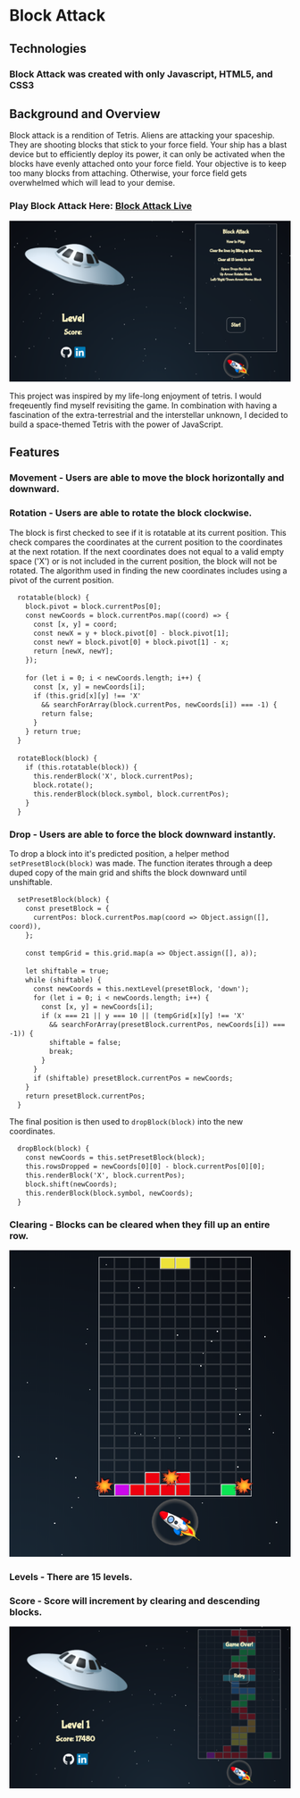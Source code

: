 # Block Attack

## Technologies
### Block Attack was created with only Javascript, HTML5, and CSS3

## Background and Overview

Block attack is a rendition of Tetris. Aliens are attacking your spaceship. They are shooting blocks that stick to your force field. Your ship has a blast device but to efficiently deploy its power, it can only be activated when the blocks have evenly attached onto your force field. Your objective is to keep too many blocks from attaching. Otherwise, your force field gets overwhelmed which will lead to your demise.

### Play Block Attack Here: <a href="https://rikeychen.github.io/block-attack/">Block Attack Live</a>

![start](wireframes/start.png)

This project was inspired by my life-long enjoyment of tetris. I would freqeuently find myself revisiting the game. In combination with having a fascination of the extra-terrestrial and the interstellar unknown, I decided to build a space-themed Tetris with the power of JavaScript.

## Features

### Movement - Users are able to move the block horizontally and downward.

### Rotation - Users are able to rotate the block clockwise.

The block is first checked to see if it is rotatable at its current position. This check compares the coordinates at the current position to the coordinates at the next rotation. If the next coordinates does not equal to a valid empty space ('X') or is not included in the current position, the block will not be rotated. The algorithm used in finding the new coordinates includes using a pivot of the current position.


```
  rotatable(block) {
    block.pivot = block.currentPos[0];
    const newCoords = block.currentPos.map((coord) => {
      const [x, y] = coord;
      const newX = y + block.pivot[0] - block.pivot[1];
      const newY = block.pivot[0] + block.pivot[1] - x;
      return [newX, newY];
    });

    for (let i = 0; i < newCoords.length; i++) {
      const [x, y] = newCoords[i];
      if (this.grid[x][y] !== 'X'
        && searchForArray(block.currentPos, newCoords[i]) === -1) {
        return false;
      }
    } return true;
  }

  rotateBlock(block) {
    if (this.rotatable(block)) {
      this.renderBlock('X', block.currentPos);
      block.rotate();
      this.renderBlock(block.symbol, block.currentPos);
    }
  }

```

### Drop - Users are able to force the block downward instantly.

To drop a block into it's predicted position, a helper method `setPresetBlock(block)` was made. The function iterates through a deep duped copy of the main grid and shifts the block downward until unshiftable.


```
  setPresetBlock(block) {
    const presetBlock = {
      currentPos: block.currentPos.map(coord => Object.assign([], coord)),
    };

    const tempGrid = this.grid.map(a => Object.assign([], a));

    let shiftable = true;
    while (shiftable) {
      const newCoords = this.nextLevel(presetBlock, 'down');
      for (let i = 0; i < newCoords.length; i++) {
        const [x, y] = newCoords[i];
        if (x === 21 || y === 10 || (tempGrid[x][y] !== 'X'
          && searchForArray(presetBlock.currentPos, newCoords[i]) === -1)) {
          shiftable = false;
          break;
        }
      }
      if (shiftable) presetBlock.currentPos = newCoords;
    }
    return presetBlock.currentPos;
  }

```

The final position is then used to `dropBlock(block)` into the new coordinates.

```
  dropBlock(block) {
    const newCoords = this.setPresetBlock(block);
    this.rowsDropped = newCoords[0][0] - block.currentPos[0][0];
    this.renderBlock('X', block.currentPos);
    block.shift(newCoords);
    this.renderBlock(block.symbol, newCoords);
  }

```

### Clearing - Blocks can be cleared when they fill up an entire row.

![clear](wireframes/clear.png)

### Levels - There are 15 levels.

### Score - Score will increment by clearing and descending blocks.

![game_over](wireframes/game_over.png)



